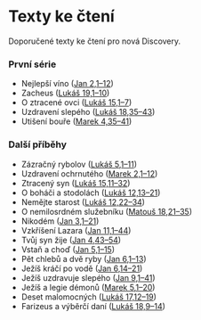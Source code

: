 # Texty ke čtení

Doporučené texty ke čtení pro nová Discovery.

### První série
- Nejlepší víno ([Jan 2,1–12](https://www.bible.com/bible/15/JHN.2.1-12))
- Zacheus ([Lukáš 19,1–10](https://www.bible.com/bible/15/LUK.19.1-10))
- O ztracené ovci ([Lukáš 15,1–7](https://www.bible.com/bible/15/LUK.15.1-7))
- Uzdravení slepého ([Lukáš 18,35–43](https://www.bible.com/bible/15/LUK.18.35-43))
- Utišení bouře ([Marek 4,35–41](https://www.bible.com/bible/15/MRK.4.35-41))

### Další příběhy
- Zázračný rybolov ([Lukáš 5,1–11](https://www.bible.com/bible/15/LUK.5.1-11))
- Uzdravení ochrnutého ([Marek 2,1–12](https://www.bible.com/bible/15/MRK.2.1-12))
- Ztracený syn ([Lukáš 15,11–32](https://www.bible.com/bible/15/LUK.15.11-32))
- O boháči a stodolách ([Lukáš 12,13–21](https://www.bible.com/bible/15/LUK.12.13-21))
- Nemějte starost ([Lukáš 12,22–34](https://www.bible.com/bible/15/LUK.12.22-34))
- O nemilosrdném služebníku ([Matouš 18,21–35](https://www.bible.com/bible/15/MAT.18.21-35))
- Nikodém ([Jan 3,1–21](https://www.bible.com/bible/15/JHN.3.1-21))
- Vzkříšení Lazara ([Jan 11,1–44](https://www.bible.com/bible/15/JHN.11.1-44))
- Tvůj syn žije ([Jan 4,43–54](https://www.bible.com/bible/15/JHN.4.43-54))
- Vstaň a choď ([Jan 5,1–15](https://www.bible.com/bible/15/JHN.5.1-15))
- Pět chlebů a dvě ryby ([Jan 6,1–13](https://www.bible.com/bible/15/JHN.6.1-13))
- Ježíš kráčí po vodě ([Jan 6,14–21](https://www.bible.com/bible/15/JHN.6.14-21))
- Ježíš uzdravuje slepého ([Jan 9,1–41](https://www.bible.com/bible/15/JHN.9.1-41))
- Ježíš a legie démonů ([Marek 5,1–20](https://www.bible.com/bible/15/MRK.5.1-20))
- Deset malomocných ([Lukáš 17,12–19](https://www.bible.com/bible/15/LUK.17.12-19))
- Farizeus a výběrčí daní ([Lukáš 18,9–14](https://www.bible.com/bible/15/LUK.18.9-14))
